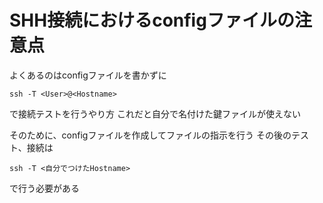 # SHH接続におけるconfigファイルの注意点

よくあるのはconfigファイルを書かずに

```
ssh -T <User>@<Hostname>
```
で接続テストを行うやり方
これだと自分で名付けた鍵ファイルが使えない

そのために、configファイルを作成してファイルの指示を行う
その後のテスト、接続は
```
ssh -T <自分でつけたHostname>
```
で行う必要がある
